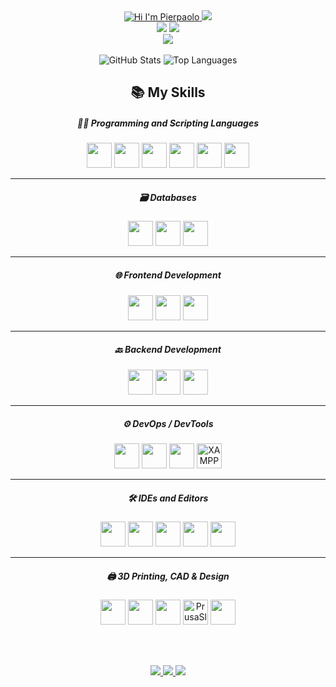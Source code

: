 <div align="center">

<div align="center">

<a href="https://github.com/PierpaoloSpadafora" target="_blank">
  <img src="https://img.shields.io/badge/HI%20👋,%20I'M-PIERPAOLO-blueviolet?style=for-the-badge&labelColor=2b2b2b" alt="Hi I'm Pierpaolo" />
</a>
<img src="https://img.shields.io/badge/I%20%F0%9F%92%96%20FLOSS-Open%20Source-critical?style=for-the-badge&logo=opensourceinitiative&logoColor=white&labelColor=2b2b2b" /> <br>
<img src="https://img.shields.io/badge/🇮🇹%20Italian-native-red?style=for-the-badge&labelColor=2b2b2b" /> 
<img src="https://img.shields.io/badge/🎓%20MSc-AI%20&%20Data%20Science-darkgreen?style=for-the-badge&labelColor=2b2b2b" />
<br>
<img src="https://img.shields.io/badge/🎨%203D%20Graphics-Learner-orange?style=for-the-badge&labelColor=2b2b2b" />

</div>

<br>

<img src="https://github-readme-stats.vercel.app/api?username=PierpaoloSpadafora&show_icons=true&theme=dark&hide_border=true" alt="GitHub Stats" />

<img src="https://github-readme-stats.vercel.app/api/top-langs/?username=PierpaoloSpadafora&layout=compact&theme=dark&hide_border=true" alt="Top Languages" />

<br>

<div align="center">

## 📚 My Skills

##### 👨‍💻 Programming and Scripting Languages  
<img src="https://cdn.jsdelivr.net/gh/devicons/devicon/icons/rust/rust-original.svg" width="40"/>  
<img src="https://cdn.jsdelivr.net/gh/devicons/devicon/icons/cplusplus/cplusplus-original.svg" width="40"/>
<img src="https://cdn.jsdelivr.net/gh/devicons/devicon/icons/java/java-original.svg" width="40"/>
<img src="https://cdn.jsdelivr.net/gh/devicons/devicon/icons/python/python-original.svg" width="40"/>
<img src="https://cdn.jsdelivr.net/gh/devicons/devicon/icons/javascript/javascript-original.svg" width="40"/>
<img src="https://cdn.jsdelivr.net/gh/devicons/devicon/icons/typescript/typescript-original.svg" width="40"/>

---

##### 🗃️ Databases  
<img src="https://cdn.jsdelivr.net/gh/devicons/devicon/icons/mysql/mysql-original-wordmark.svg" width="40"/>
<img src="https://cdn.jsdelivr.net/gh/devicons/devicon/icons/postgresql/postgresql-original.svg" width="40"/>
<img src="https://cdn.jsdelivr.net/gh/devicons/devicon/icons/sqlite/sqlite-original.svg" width="40"/>

---

##### 🌐 Frontend Development  
<img src="https://cdn.jsdelivr.net/gh/devicons/devicon/icons/angularjs/angularjs-original.svg" width="40"/>
<img src="https://cdn.jsdelivr.net/gh/devicons/devicon/icons/html5/html5-original.svg" width="40"/>
<img src="https://cdn.jsdelivr.net/gh/devicons/devicon/icons/css3/css3-original.svg" width="40"/>

---

##### 🔙 Backend Development  
<img src="https://cdn.jsdelivr.net/gh/devicons/devicon/icons/nodejs/nodejs-original.svg" width="40"/>
<img src="https://cdn.jsdelivr.net/gh/devicons/devicon/icons/spring/spring-original.svg" width="40"/>
<img src="https://upload.wikimedia.org/wikipedia/commons/thumb/6/60/Tokio_logo.svg/200px-Tokio_logo.svg.png" width="40"/>

---

##### ⚙️ DevOps / DevTools  
<img src="https://cdn.jsdelivr.net/gh/devicons/devicon/icons/docker/docker-original.svg" width="40"/>
<img src="https://cdn.jsdelivr.net/gh/devicons/devicon/icons/git/git-original.svg" width="40"/>
<img src="https://cdn.jsdelivr.net/gh/devicons/devicon/icons/postman/postman-original.svg" width="40"/>
<img src="https://cdn.jsdelivr.net/gh/devicons/devicon/icons/apache/apache-original.svg" width="40" title="XAMPP"/>

---

##### 🛠️ IDEs and Editors  
<img src="https://cdn.jsdelivr.net/gh/devicons/devicon/icons/vscode/vscode-original.svg" width="40"/>
<img src="https://cdn.jsdelivr.net/gh/devicons/devicon/icons/vim/vim-original.svg" width="40"/>
<img src="https://cdn.jsdelivr.net/gh/devicons/devicon/icons/intellij/intellij-original.svg" width="40"/>
<img src="https://cdn.jsdelivr.net/gh/devicons/devicon/icons/pycharm/pycharm-original.svg" width="40"/>
<img src="https://cdn.jsdelivr.net/gh/devicons/devicon/icons/webstorm/webstorm-original.svg" width="40"/>

---

##### 🖨️ 3D Printing, CAD & Design  
<img src="https://upload.wikimedia.org/wikipedia/commons/thumb/a/af/Adobe_Photoshop_CC_icon.svg/1024px-Adobe_Photoshop_CC_icon.svg.png" width="40"/>
<img src="https://cdn.jsdelivr.net/gh/devicons/devicon/icons/gimp/gimp-original.svg" width="40"/>
<img src="https://cdn.jsdelivr.net/gh/devicons/devicon/icons/blender/blender-original.svg" width="40"/>
<img src="https://upload.wikimedia.org/wikipedia/en/b/be/Prusa-Slicer-Logo.png" width="40" title="PrusaSlicer"/>
<img src="https://cdn.jsdelivr.net/gh/devicons/devicon/icons/canva/canva-original.svg" width="40"/>

</div>


<br><br>

<a href="https://www.linkedin.com/in/pierpaolospadafora" target="_blank">
  <img src="https://img.shields.io/badge/LinkedIn-0077B5?style=for-the-badge&logo=linkedin&logoColor=white"/>
</a>
<a href="https://t.me/pierspad" target="_blank">
  <img src="https://img.shields.io/badge/Telegram-26A5E4?style=for-the-badge&logo=telegram&logoColor=white"/>
</a>
<a href="mailto:pierpaolospadafora@proton.me">
  <img src="https://img.shields.io/badge/ProtonMail-8B89CC?style=for-the-badge&logo=protonmail&logoColor=white"/>
</a>

</div>
